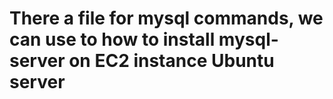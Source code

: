 # There a file for mysql commands, we can use to how to install mysql-server on EC2 instance Ubuntu server
  
  
